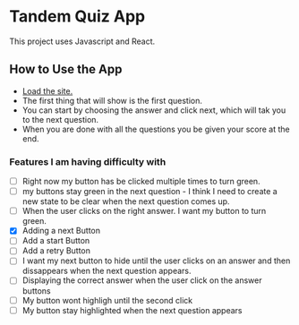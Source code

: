 # Tandem Quiz App

This project uses Javascript and React.

## How to Use the App
- [Load the site.](https://tandem-trivia.herokuapp.com/)
- The first thing that will show is the first question.
- You can start by choosing the answer and click next, which will tak you to the next question.
- When you are done with all the questions you be given your score at the end.

### Features I am having difficulty with
- [ ] Right now my button has be clicked multiple times to turn green.
- [ ] my buttons stay green in the next question - I think I need to create a new state to be clear when the next question comes up.
- [ ] When the user clicks on the right answer. I want my button to turn green.
- [x] Adding a next Button
- [ ] Add a start Button
- [ ] Add a retry Button
- [ ] I want my next button to hide until the user clicks on an answer and then dissappears when the next question appears.
- [ ] Displaying the correct answer when the user click on the answer buttons
- [ ] My button wont highligh until the second click
- [ ] My button stay highlighted when the next question appears
